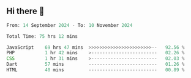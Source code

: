 ## Hi there 👋
<!--START_SECTION:Muni-->

```Javascript
From: 14 September 2024 - To: 10 November 2024

Total Time: 75 hrs 12 mins

JavaScript    69 hrs 47 mins  >>>>>>>>>>>>>>>>>>>>>>>--   92.56 %
PHP           1 hr 42 mins    >------------------------   02.26 %
CSS           1 hr 31 mins    >------------------------   02.03 %
Dart          57 mins         -------------------------   01.26 %
HTML          40 mins         -------------------------   00.89 %
```

<!--END_SECTION:Muni-->
